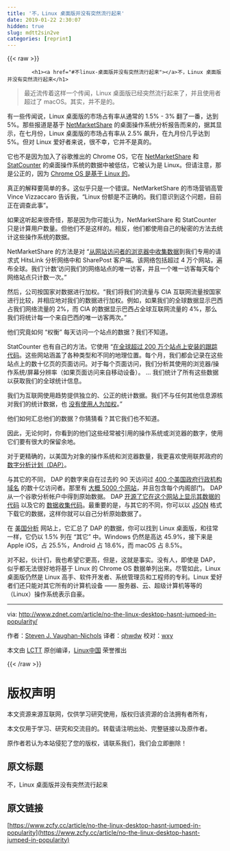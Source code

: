 ```yaml
---
title: '不，Linux 桌面版并没有突然流行起来' 
date: 2019-01-22 2:30:07
hidden: true
slug: mdtt2sin2ve
categories: [reprint]
---
```


{{< raw >}}

            <h1><a href="#不linux-桌面版并没有突然流行起来"></a>不，Linux 桌面版并没有突然流行起来</h1>
<blockquote>
<p>最近流传着这样一个传闻，Linux 桌面版已经突然流行起来了，并且使用者超过了 macOS。其实，并不是的。</p>
</blockquote>
<p>有一些传闻说，Linux 桌面版的市场占有率从通常的 1.5% - 3% 翻了一番，达到 5%。那些报道是基于 <a href="https://www.netmarketshare.com/">NetMarketShare</a> 的桌面操作系统分析报告而来的，据其显示，在七月份，Linux 桌面版的市场占有率从 2.5% 飙升，在九月份几乎达到 5%。但对 Linux 爱好者来说，很不幸，它并不是真的。</p>
<p>它也不是因为加入了谷歌推出的 Chrome OS，它在 <a href="https://www.netmarketshare.com/">NetMarketShare</a> 和 <a href="https://statcounter.com/">StatCounter</a> 的桌面操作系统的数据中被低估，它被认为是 Linux。但请注意，那是公正的，因为 <a href="http://www.zdnet.com/article/the-secret-origins-of-googles-chrome-os/">Chrome OS 是基于 Linux 的</a>。</p>
<p>真正的解释要简单的多。这似乎只是一个错误。NetMarketShare 的市场营销高管 Vince Vizzaccaro 告诉我，“Linux 份额是不正确的。我们意识到这个问题，目前正在调查此事”。</p>
<p>如果这听起来很奇怪，那是因为你可能认为，NetMarketShare 和 StatCounter 只是计算用户数量。但他们不是这样的。相反，他们都使用自己的秘密的方法去统计这些操作系统的数据。</p>
<p>NetMarketShare 的方法是对 “<a href="http://www.netmarketshare.com/faq.aspx#Methodology">从网站访问者的浏览器中收集数据</a>到我们专用的请求式 HitsLink 分析网络中和 SharePost 客户端。该网络包括超过 4 万个网站，遍布全球。我们‘计数’访问我们的网络站点的唯一访客，并且一个唯一访客每天每个网络站点只计数一次。”</p>
<p>然后，公司按国家对数据进行加权。“我们将我们的流量与 CIA 互联网流量按国家进行比较，并相应地对我们的数据进行加权。例如，如果我们的全球数据显示巴西占我们网络流量的 2%，而 CIA 的数据显示巴西占全球互联网流量的 4%，那么我们将统计每一个来自巴西的唯一访客两次。”</p>
<p>他们究竟如何 “权衡” 每天访问一个站点的数据？我们不知道。</p>
<p>StatCounter 也有自己的方法。它使用 “<a href="http://gs.statcounter.com/faq#methodology">在全球超过 200 万个站点上安装的跟踪代码</a>。这些网站涵盖了各种类型和不同的地理位置。每个月，我们都会记录在这些站点上的数十亿页的页面访问。对于每个页面访问，我们分析其使用的浏览器/操作系统/屏幕分辨率（如果页面访问来自移动设备）。 ... 我们统计了所有这些数据以获取我们的全球统计信息。</p>
<p>我们为互联网使用趋势提供独立的、公正的统计数据。我们不与任何其他信息源核对我们的统计数据，也 <a href="http://gs.statcounter.com/faq#no-weighting">没有使用人为加权</a>。”</p>
<p>他们如何汇总他们的数据？你猜猜看？其它我们也不知道。</p>
<p>因此，无论何时，你看到的他们这些经常被引用的操作系统或浏览器的数字，使用它们要有很大的保留余地。</p>
<p>对于更精确的，以美国为对象的操作系统和浏览器数量，我更喜欢使用联邦政府的 <a href="https://www.digitalgov.gov/services/dap/">数字分析计划（DAP）</a>。</p>
<p>与其它的不同， DAP 的数字来自在过去的 90 天访问过 <a href="https://analytics.usa.gov/data/live/second-level-domains.csv">400 个美国政府行政机构域名</a> 的数十亿访问者。那里有 <a href="https://analytics.usa.gov/data/live/sites.csv">大概 5000 个网站</a>，并且包含每个内阁部门。 DAP 从一个谷歌分析帐户中得到原始数据。 DAP <a href="https://github.com/GSA/analytics.usa.gov">开源了它在这个网站上显示其数据的代码</a> 以及它的 <a href="https://github.com/18F/analytics-reporter">数据收集代码</a>。最重要的是，与其它的不同，你可以以 <a href="http://json.org/">JSON</a> 格式下载它的数据，这样你就可以自己分析原始数据了。</p>
<p>在 <a href="https://analytics.usa.gov/">美国分析</a> 网站上，它汇总了 DAP 的数据，你可以找到 Linux 桌面版，和往常一样，它仍以 1.5% 列在 “其它” 中。Windows 仍然是高达 45.9%，接下来是 Apple iOS，占 25.5%，Android 占 18.6%，而 macOS 占 8.5%。</p>
<p>对不起，伙计们，我也希望它更高，但是，这就是事实。没有人，即使是 DAP，似乎都无法很好地将基于 Linux 的 Chrome OS 数据单列出来。尽管如此，Linux 桌面版仍然是 Linux 高手、软件开发者、系统管理员和工程师的专利。Linux 爱好者们还只能对其它所有的计算机设备 —— 服务器、云、超级计算机等等的（Linux）操作系统表示自豪。</p>
<hr>
<p>via: <a href="http://www.zdnet.com/article/no-the-linux-desktop-hasnt-jumped-in-popularity/">http://www.zdnet.com/article/no-the-linux-desktop-hasnt-jumped-in-popularity/</a></p>
<p>作者：<a href="http://www.zdnet.com/meet-the-team/us/steven-j-vaughan-nichols/">Steven J. Vaughan-Nichols</a> 译者：<a href="https://github.com/qhwdw">qhwdw</a> 校对：<a href="https://github.com/wxy">wxy</a></p>
<p>本文由 <a href="https://github.com/LCTT/TranslateProject">LCTT</a> 原创编译，<a href="https://linux.cn/">Linux中国</a> 荣誉推出</p>

          
{{< /raw >}}

# 版权声明
本文资源来源互联网，仅供学习研究使用，版权归该资源的合法拥有者所有，

本文仅用于学习、研究和交流目的。转载请注明出处、完整链接以及原作者。

原作者若认为本站侵犯了您的版权，请联系我们，我们会立即删除！

## 原文标题
不，Linux 桌面版并没有突然流行起来

## 原文链接
[https://www.zcfy.cc/article/no-the-linux-desktop-hasnt-jumped-in-popularity](https://www.zcfy.cc/article/no-the-linux-desktop-hasnt-jumped-in-popularity)

